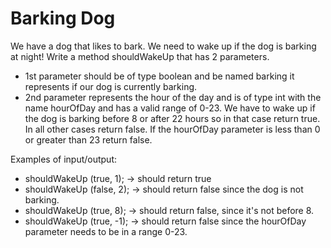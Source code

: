 # Barking Dog
We have a dog that likes to bark.  We need to wake up if the dog is barking at night!
Write a method shouldWakeUp that has 2 parameters.
 - 1st parameter should be of type boolean and be named barking it represents if our dog is currently barking.
 - 2nd parameter represents the hour of the day and is of type int with the name hourOfDay and has a valid range of 0-23.
We have to wake up if the dog is barking before 8 or after 22 hours so in that case return true.
In all other cases return false.
If the hourOfDay parameter is less than 0 or greater than 23 return false.

Examples of input/output:
 - shouldWakeUp (true, 1); → should return true
 - shouldWakeUp (false, 2); → should return false since the dog is not barking.
 - shouldWakeUp (true, 8); → should return false, since it's not before 8.
 - shouldWakeUp (true, -1); → should return false since the hourOfDay parameter needs to be in a range 0-23.